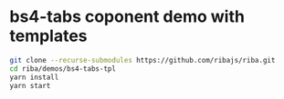 # bs4-tabs coponent demo with templates

```bash
git clone --recurse-submodules https://github.com/ribajs/riba.git
cd riba/demos/bs4-tabs-tpl
yarn install
yarn start
```
